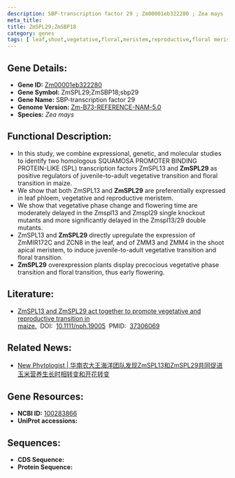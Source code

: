 ```yaml
---
description: SBP-transcription factor 29 ; Zm00001eb322280 ; Zea mays
meta_title:
title: ZmSPL29;ZmSBP18
category: genes
tags: [ leaf,shoot,vegetative,floral,meristem,reproductive,floral meristem,phloem,flowering time,shoot apical meristem,flowering,shoot meristem ]
---
```


## Gene Details:
- **Gene ID:**	[Zm00001eb322280](https://www.maizegdb.org/gene_center/gene/Zm00001eb322280)
- **Gene Symbol:** ZmSPL29;ZmSBP18;sbp29
- **Gene Name:** SBP-transcription factor 29
- **Genome Version:** [Zm-B73-REFERENCE-NAM-5.0](https://www.maizegdb.org/genome/assembly/Zm-B73-REFERENCE-NAM-5.0)
- **Species:** *Zea mays*

## Functional Description:
   - In this study, we combine expressional, genetic, and molecular studies to identify two homologous SQUAMOSA PROMOTER BINDING PROTEIN-LIKE (SPL) transcription factors ZmSPL13 and **ZmSPL29** as positive regulators of juvenile-to-adult vegetative transition and floral transition in maize.
   - We show that both ZmSPL13 and **ZmSPL29** are preferentially expressed in leaf phloem, vegetative and reproductive meristem.
   - We show that vegetative phase change and flowering time are moderately delayed in the Zmspl13 and Zmspl29 single knockout mutants and more significantly delayed in the Zmspl13/29 double mutants.
   - ZmSPL13 and **ZmSPL29** directly upregulate the expression of ZmMIR172C and ZCN8 in the leaf, and of ZMM3 and ZMM4 in the shoot apical meristem, to induce juvenile-to-adult vegetative transition and floral transition.
   - **ZmSPL29** overexpression plants display precocious vegetative phase transition and floral transition, thus early flowering.

## Literature:
   - [ZmSPL13 and ZmSPL29 act together to promote vegetative and reproductive transition in maize.]( https://nph.onlinelibrary.wiley.com/doi/10.1111/nph.19005)&nbsp;&nbsp;DOI:&nbsp;&nbsp;[10.1111/nph.19005](https://nph.onlinelibrary.wiley.com/doi/10.1111/nph.19005)&nbsp;&nbsp;PMID:&nbsp;&nbsp;[37306069](https://pubmed.ncbi.nlm.nih.gov/37306069/)

## Related News:
   - [New Phytologist | 华南农大王海洋团队发现ZmSPL13和ZmSPL29共同促进玉米营养生长时相转变和开花转变](https://mp.weixin.qq.com/s/2KJjmSlSKxjpL8gSqSXUvA)

## Gene Resources:
- **NCBI ID:** [100283866](https://www.ncbi.nlm.nih.gov/gene/?term=100283866)
- **UniProt accessions:** [](https://www.uniprot.org/uniprotkb//entry)

## Sequences:
- **CDS Sequence:**
- **Protein Sequence:**
